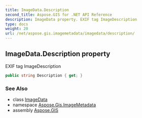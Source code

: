 ```yaml
---
title: ImageData.Description
second_title: Aspose.GIS for .NET API Reference
description: ImageData property. EXIF tag ImageDescription
type: docs
weight: 20
url: /net/aspose.gis.imagemetadata/imagedata/description/
---
```

## ImageData.Description property

EXIF tag ImageDescription

```csharp
public string Description { get; }
```

### See Also

* class [ImageData](../)
* namespace [Aspose.Gis.ImageMetadata](../../imagedata/)
* assembly [Aspose.GIS](../../../)



